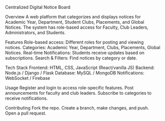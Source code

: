 Centralized Digital Notice Board

Overview
    A web platform that categorizes and displays notices for Academic Year, Department, Student Clubs, Placements, and Global Notices. The system has role-based access for Faculty, Club Leaders, Administrators, and Students.

Features
  Role-based access: Different roles for posting and viewing notices.
  Categories: Academic Year, Department, Clubs, Placements, Global Notices.
  Real-time Notifications: Students receive updates based on subscriptions.
  Search & Filters: Find notices by category or date.

Tech Stack
  Frontend: HTML, CSS, JavaScript (React/vanilla JS)
  Backend: Node.js / Django / Flask
  Database: MySQL / MongoDB
  Notifications: WebSocket / Firebase

Usage
  Register and login to access role-specific features.
  Post announcements for faculty and club leaders.
  Subscribe to categories to receive notifications.

Contributing
  Fork the repo.
  Create a branch, make changes, and push.
  Open a pull request.
